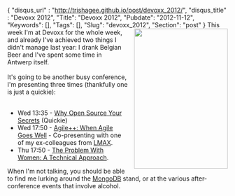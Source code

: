 {
 "disqus_url" : "http://trishagee.github.io/post/devoxx_2012/",
 "disqus_title" : "Devoxx 2012",
 "Title": "Devoxx 2012",
 "Pubdate": "2012-11-12",
 "Keywords": [],
 "Tags": [],
 "Slug": "devoxx_2012",
 "Section": "post"
}
<a href="http://3.bp.blogspot.com/-QbN2GF3JQKI/UKCdplMH3DI/AAAAAAAALSQ/v57cKnCw21M/s1600/2012-11-11+18.25.34.jpg" imageanchor="1" style="clear: right; display: inline !important; float: right; margin-bottom: 1em; margin-left: 1em; text-align: center;"><img alt="" border="0" height="320" src="http://3.bp.blogspot.com/-QbN2GF3JQKI/UKCdplMH3DI/AAAAAAAALSQ/v57cKnCw21M/s320/2012-11-11+18.25.34.jpg" title="" width="214" /></a>This week I'm at Devoxx for the whole week, and already I've achieved two things I didn't manage last year: I drank Belgian Beer and I've spent some time in Antwerp itself.<br /><br />It's going to be another busy conference, I'm presenting three times (thankfully one is just a quickie):<br /><br /><ul><li>Wed 13:35 - <a href="http://www.devoxx.com/display/DV12/Why+Open+Source+Your+Secrets">Why Open Source Your Secrets</a> (Quickie)</li><li>Wed 17:50 - <a href="http://www.devoxx.com/pages/viewpage.action?pageId=6391499">Agile++: When Agile Goes Well</a> - Co-presenting with one of my ex-colleagues from <a href="http://www.lmax.com/">LMAX</a>.</li><li>Thu 17:50 - <a href="http://www.devoxx.com/display/DV12/The+Problem+With+Women++A+Technical+Approach">The Problem With Women: A Technical Approach</a>.</li></ul><div>When I'm not talking, you should be able to find me lurking around the <a href="http://www.mongodb.org/">MongoDB</a> stand, or at the various after-conference events that involve alcohol.</div><br /><br />
